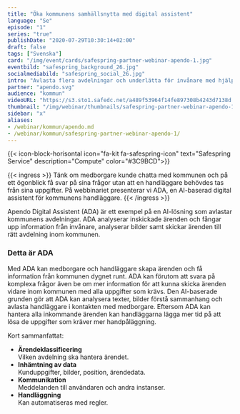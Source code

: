 ```yaml
---
title: "Öka kommunens samhällsnytta med digital assistent"
language: "Se"
episode: "1"
series: "true"
publishDate: "2020-07-29T10:30:14+02:00"
draft: false
tags: ["Svenska"]
card: "/img/event/cards/safespring-partner-webinar-apendo-1.jpg"
eventbild: "safespring_background_26.jpg"
socialmediabild: "safespring_social_26.jpg"
intro: "Avlasta flera avdelningar och underlätta för invånare med hjälp av svensk AI"
partner: "apendo.svg"
audience: "kommun"
videoURL: "https://s3.sto1.safedc.net/a489f53964f14fe897308b4243d7138d:processedvideos/safespring-partner-webinar-apendo-1/master.m3u8"
thumbnail: "/img/webinar/thumbnails/safespring-partner-webinar-apendo-1.jpg"
sidebar: "x"
aliases:
- /webinar/kommun/apendo.md
- /webinar/kommun/safespring-partner-webinar-apendo-1/
---
```


{{< icon-block-horisontal icon="fa-kit fa-safespring-icon" text="Safespring Service" description="Compute" color="#3C9BCD">}}

{{< ingress >}}
Tänk om medborgare kunde chatta med kommunen och på ett ögonblick få svar på sina frågor utan att en handläggare behövdes tas från sina uppgifter. På webbinariet presenterar vi ADA, en AI-baserad digital assistent för kommunens handläggare.
{{< /ingress >}}

Apendo Digital Assistent (ADA) är ett exempel på en AI-lösning som avlastar kommunens avdelningar. ADA analyserar inskickade ärenden och fångar upp information från invånare, analyserar bilder samt skickar ärenden till rätt avdelning inom kommunen.

### Detta är ADA
Med ADA kan medborgare och handläggare skapa ärenden och få information från kommunen dygnet runt. ADA kan förutom att svara på komplexa frågor även be om mer information för att kunna skicka ärenden vidare inom kommunen med alla uppgifter som krävs. Den AI-baserade grunden gör att ADA kan analysera texter, bilder förstå sammanhang och avlasta handläggare i kontakten med medborgare. Eftersom ADA kan hantera alla inkommande ärenden kan handläggarna lägga mer tid på att lösa de uppgifter som kräver mer handpåläggning.

Kort sammanfattat:

- **Ärendeklassificering**  
  Vilken avdelning ska hantera ärendet.
- **Inhämtning av data**  
  Kunduppgifter, bilder, position, ärendedata.
- **Kommunikation**  
  Meddelanden till användaren och andra instanser.
- **Handläggning**  
  Kan automatiseras med regler.

